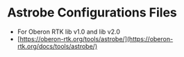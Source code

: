 # Astrobe Configurations Files

* For Oberon RTK lib v1.0 and lib v2.0
* [https://oberon-rtk.org/tools/astrobe/](https://oberon-rtk.org/docs/tools/astrobe/)
